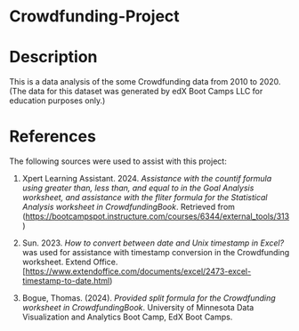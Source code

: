 # Crowdfunding-Project

# Description
This is a data analysis of the some Crowdfunding data from 2010 to 2020. (The data for this dataset was generated by edX Boot Camps LLC for education purposes only.)

# References
The following sources were used to assist with this project:

1. Xpert Learning Assistant. 2024. *Assistance with the countif formula using greater than, less than, and equal to in the Goal Analysis worksheet, and assistance with the fliter formula for the Statistical Analysis worksheet in CrowdfundingBook*. Retrieved from (https://bootcampspot.instructure.com/courses/6344/external_tools/313)

2. Sun. 2023. *How to convert between date and Unix timestamp in Excel?* was used for assistance with timestamp conversion in the Crowdfunding worksheet. Extend Office. [https://www.extendoffice.com/documents/excel/2473-excel-timestamp-to-date.html)

3. Bogue, Thomas. (2024). *Provided split formula for the Crowdfunding worksheet in CrowdfundingBook*. University of Minnesota Data Visualization and Analytics Boot Camp, EdX Boot Camps.
